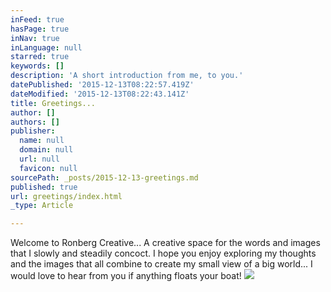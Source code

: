 ```yaml
---
inFeed: true
hasPage: true
inNav: true
inLanguage: null
starred: true
keywords: []
description: 'A short introduction from me, to you.'
datePublished: '2015-12-13T08:22:57.419Z'
dateModified: '2015-12-13T08:22:43.141Z'
title: Greetings...
author: []
authors: []
publisher:
  name: null
  domain: null
  url: null
  favicon: null
sourcePath: _posts/2015-12-13-greetings.md
published: true
url: greetings/index.html
_type: Article

---
```

Welcome to Ronberg Creative... A creative space for the words and images that I slowly and steadily concoct. I hope you enjoy exploring my thoughts and the images that all combine to create my small view of a big world... I would love to hear from you if anything floats your boat!
![](https://the-grid-user-content.s3-us-west-2.amazonaws.com/a602e80f-2188-4f9e-813a-576bb714ae91.jpg)